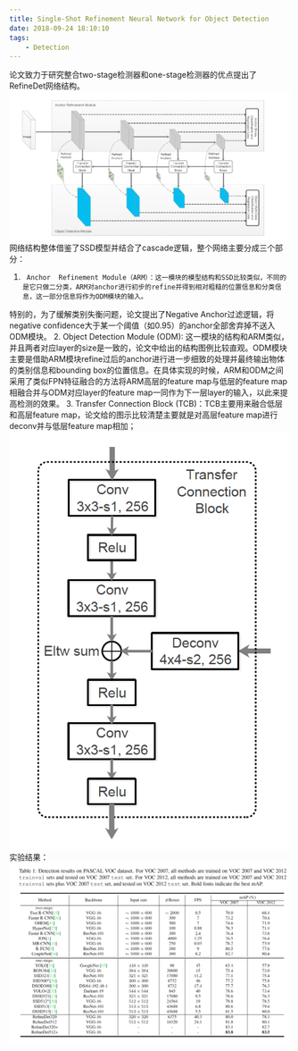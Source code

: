 ```yaml
---
title: Single-Shot Refinement Neural Network for Object Detection
date: 2018-09-24 18:10:10
tags:
    - Detection
---
```

论文致力于研究整合two-stage检测器和one-stage检测器的优点提出了RefineDet网络结构。
![RefineDet](Single-Shot-Refinement-Neural-Network-for-Object-Detection/image003.png)
网络结构整体借鉴了SSD模型并结合了cascade逻辑，整个网络主要分成三个部分：
1.      Anchor  Refinement Module（ARM）：这一模块的模型结构和SSD比较类似，不同的是它只做二分类，ARM对anchor进行初步的refine并得到相对粗糙的位置信息和分类信息，这一部分信息将作为ODM模块的输入。
特别的，为了缓解类别失衡问题，论文提出了Negative Anchor过滤逻辑，将negative confidence大于某一个阈值（如0.95）的anchor全部舍弃掉不送入ODM模块。
2.      Object Detection Module (ODM): 这一模块的结构和ARM类似，并且两者对应layer的size是一致的，论文中给出的结构图例比较直观。ODM模块主要是借助ARM模块refine过后的anchor进行进一步细致的处理并最终输出物体的类别信息和bounding box的位置信息。在具体实现的时候，ARM和ODM之间采用了类似FPN特征融合的方法将ARM高层的feature map与低层的feature map相融合并与ODM对应layer的feature map一同作为下一层layer的输入，以此来提高检测的效果。
3.      Transfer Connection Block (TCB)：TCB主要用来融合低层和高层feature map，论文给的图示比较清楚主要就是对高层feature map进行deconv并与低层feature map相加；
![RefineDet](Single-Shot-Refinement-Neural-Network-for-Object-Detection/image002.png)
实验结果：
![RefineDet](Single-Shot-Refinement-Neural-Network-for-Object-Detection/image004.png)


